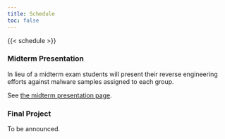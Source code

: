 ```yaml
---
title: Schedule
toc: false
---
```


{{< schedule >}}

### Midterm Presentation

In lieu of a midterm exam students will present their reverse engineering
efforts against malware samples assigned to each group.

See [the midterm presentation page](/schedule/week-08/).

### Final Project

To be announced.
